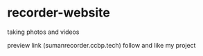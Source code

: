 # recorder-website
taking photos and videos

preview link (sumanrecorder.ccbp.tech)
follow and like my project
